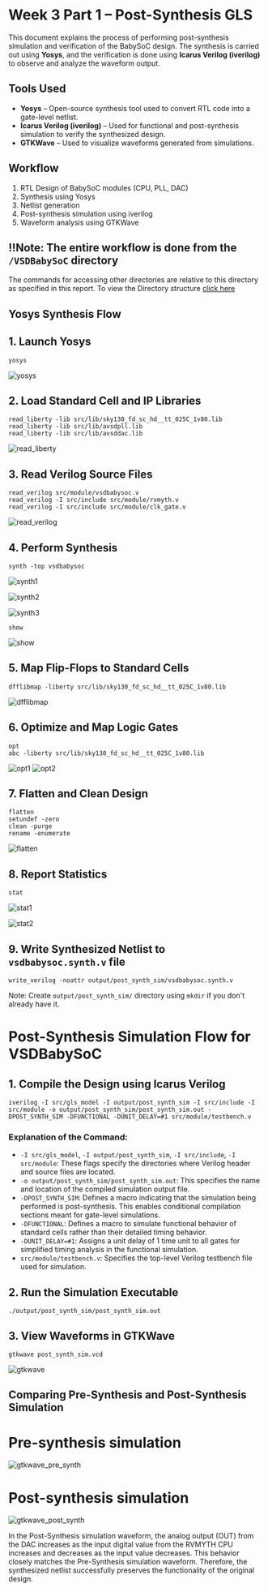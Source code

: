 # Week 3 Part 1 – Post-Synthesis GLS 

This document explains the process of performing post-synthesis simulation and verification of the BabySoC design. The synthesis is carried out using **Yosys**, and the verification is done using **Icarus Verilog (iverilog)** to observe and analyze the waveform output.


## Tools Used

- **Yosys** – Open-source synthesis tool used to convert RTL code into a gate-level netlist.  
- **Icarus Verilog (iverilog)** – Used for functional and post-synthesis simulation to verify the synthesized design.  
- **GTKWave** –  Used to visualize waveforms generated from simulations.


## Workflow

1. RTL Design of BabySoC modules (CPU, PLL, DAC)
2. Synthesis using Yosys
3. Netlist generation
4. Post-synthesis simulation using iverilog
5. Waveform analysis using GTKWave


## ‼️Note: The entire workflow is done from the `/VSDBabySoC` directory
The commands for accessing other directories are relative to this directory as specified in this report. To view the Directory structure [click here](/week2/lab/README.md#Setting-up-Project-directory)

## Yosys Synthesis Flow

## 1. Launch Yosys

```
yosys
```
![yosys](images/yosys.png)

## 2. Load Standard Cell and IP Libraries

```
read_liberty -lib src/lib/sky130_fd_sc_hd__tt_025C_1v80.lib
read_liberty -lib src/lib/avsdpll.lib
read_liberty -lib src/lib/avsddac.lib
```

![read_liberty](images/read_liberty.png)

## 3. Read Verilog Source Files

```
read_verilog src/module/vsdbabysoc.v
read_verilog -I src/include src/module/rvmyth.v
read_verilog -I src/include src/module/clk_gate.v
```

![read_verilog](images/read_verilog.png)

## 4. Perform Synthesis

```
synth -top vsdbabysoc
```
![synth1](images/synth1.png)

![synth2](images/synth2.png)

![synth3](images/synth3.png)

```
show
```

![show](images/show.png)

## 5. Map Flip-Flops to Standard Cells

```
dfflibmap -liberty src/lib/sky130_fd_sc_hd__tt_025C_1v80.lib
```
![dfflibmap](images/dfflibmap.png)

## 6. Optimize and Map Logic Gates

```
opt
abc -liberty src/lib/sky130_fd_sc_hd__tt_025C_1v80.lib
```

![opt1](images/opt1.png)
![opt2](images/opt2.png)

## 7. Flatten and Clean Design

```
flatten
setundef -zero
clean -purge
rename -enumerate
```
![flatten](images/flatten.png)

## 8. Report Statistics

```
stat
```
![stat1](images/stat1.png)

![stat2](images/stat2.png)

## 9. Write Synthesized Netlist to `vsdbabysoc.synth.v` file

```
write_verilog -noattr output/post_synth_sim/vsdbabysoc.synth.v
```
Note: Create `output/post_synth_sim/` directory using `mkdir` if you don't already have it.




# Post-Synthesis Simulation Flow for VSDBabySoC

## 1. Compile the Design using Icarus Verilog

```
iverilog -I src/gls_model -I output/post_synth_sim -I src/include -I src/module -o output/post_synth_sim/post_synth_sim.out -DPOST_SYNTH_SIM -DFUNCTIONAL -DUNIT_DELAY=#1 src/module/testbench.v
```

### Explanation of the Command:

* `-I src/gls_model`, `-I output/post_synth_sim`, `-I src/include`, `-I src/module`:
  These flags specify the directories where Verilog header and source files are located.
* `-o output/post_synth_sim/post_synth_sim.out`:
  This specifies the name and location of the compiled simulation output file.
* `-DPOST_SYNTH_SIM`:
  Defines a macro indicating that the simulation being performed is post-synthesis. This enables conditional compilation sections meant for gate-level simulations.
* `-DFUNCTIONAL`:
  Defines a macro to simulate functional behavior of standard cells rather than their detailed timing behavior.
* `-DUNIT_DELAY=#1`:
  Assigns a unit delay of 1 time unit to all gates for simplified timing analysis in the functional simulation.
* `src/module/testbench.v`:
  Specifies the top-level Verilog testbench file used for simulation.

## 2. Run the Simulation Executable

```
./output/post_synth_sim/post_synth_sim.out
```

## 3. View Waveforms in GTKWave

```
gtkwave post_synth_sim.vcd
```

![gtkwave](images/gtkwave.png)

## Comparing Pre-Synthesis and Post-Synthesis Simulation

# Pre-synthesis simulation
![gtkwave_pre_synth](images/gtkwave_pre_synth.png)

# Post-synthesis simulation
![gtkwave_post_synth](images/gtkwave_post_synth.png)

In the Post-Synthesis simulation waveform, the analog output (OUT) from the DAC increases as the input digital value from the RVMYTH CPU increases and decreases as the input value decreases. This behavior closely matches the Pre-Synthesis simulation waveform. Therefore, the synthesized netlist successfully preserves the functionality of the original design.
